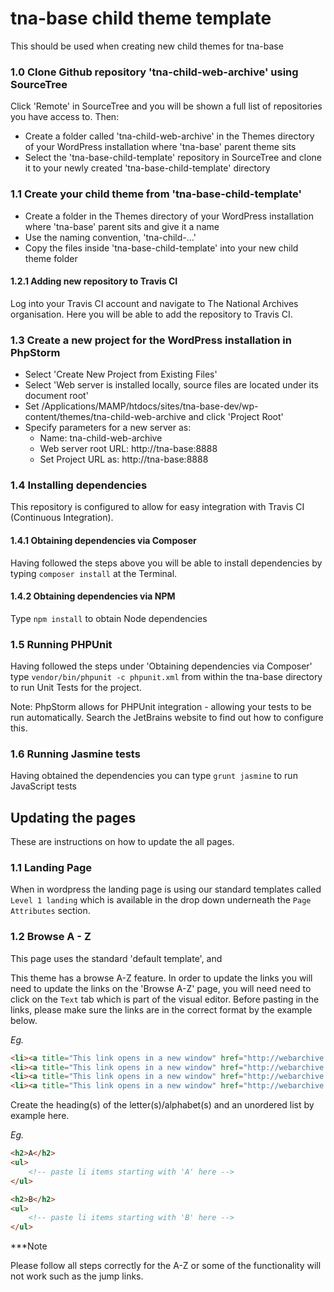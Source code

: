 # tna-base child theme template

This should be used when creating new child themes for tna-base

### 1.0 Clone Github repository 'tna-child-web-archive' using SourceTree

Click 'Remote' in SourceTree and you will be shown a full list of repositories you have access to. Then:

* Create a folder called 'tna-child-web-archive' in the Themes directory of your WordPress installation where 'tna-base' parent theme sits
* Select the 'tna-base-child-template' repository in SourceTree and clone it to your newly created 'tna-base-child-template' directory

### 1.1 Create your child theme from 'tna-base-child-template'

* Create a folder in the Themes directory of your WordPress installation where 'tna-base' parent sits and give it a name
* Use the naming convention, 'tna-child-...'
* Copy the files inside 'tna-base-child-template' into your new child theme folder

#### 1.2.1 Adding new repository to Travis CI

Log into your Travis CI account and navigate to The National Archives organisation. Here you will be able to add the repository to Travis CI. 

### 1.3 Create a new project for the WordPress installation in PhpStorm

* Select 'Create New Project from Existing Files'
* Select 'Web server is installed locally, source files are located under its document root'
* Set /Applications/MAMP/htdocs/sites/tna-base-dev/wp-content/themes/tna-child-web-archive and click 'Project Root'
* Specify parameters for a new server as:
  * Name: tna-child-web-archive
  * Web server root URL: http://tna-base:8888
  * Set Project URL as: http://tna-base:8888

### 1.4 Installing dependencies

This repository is configured to allow for easy integration with Travis CI (Continuous Integration).

#### 1.4.1 Obtaining dependencies via Composer

Having followed the steps above you will be able to install dependencies by typing ```composer install``` at the Terminal.

#### 1.4.2 Obtaining dependencies via NPM

Type ```npm install``` to obtain Node dependencies

### 1.5 Running PHPUnit

Having followed the steps under 'Obtaining dependencies via Composer' type ```vendor/bin/phpunit -c phpunit.xml``` from within the tna-base directory to run Unit Tests for the project.

Note: PhpStorm allows for PHPUnit integration - allowing your tests to be run automatically. Search the JetBrains website to find out how to configure this.

### 1.6 Running Jasmine tests

Having obtained the dependencies you can type ```grunt jasmine``` to run JavaScript tests

## Updating the pages
These are instructions on how to update the all pages.

### 1.1 Landing Page
When in wordpress the landing page is using our standard templates called `Level 1 landing` which is available in the drop down underneath the `Page Attributes` section.
 
### 1.2 Browse A - Z
This page uses the standard 'default template', and 

This theme has a browse A-Z feature. In order to update the links you will need to update the links on the 'Browse A-Z' page, you will need need to click on the `Text` tab which is part of the visual editor. Before pasting in the links, please make sure the links are in the correct format by the example below.


*Eg.*
```HTML
<li><a title="This link opens in a new window" href="http://webarchive.nationalarchives.gov.uk/*/http://www.abilityvability.co.uk/" target="_blank" rel="noopener noreferrer">Ability v Ability</a></li>
<li><a title="This link opens in a new window" href="http://webarchive.nationalarchives.gov.uk/*/http://www.aboutmyvote.co.uk/" target="_blank" rel="noopener noreferrer">About My Vote</a></li>
<li><a title="This link opens in a new window" href="http://webarchive.nationalarchives.gov.uk/*/https://academyschools.blog.gov.uk/" target="_blank" rel="noopener noreferrer">Academies and free schools - GOV.UK Blog</a></li>
<li><a title="This link opens in a new window" href="http://webarchive.nationalarchives.gov.uk/*/http://virtual.nationalschool.gov.uk/AJC/Pages/HomePage.aspx" target="_blank" rel="noopener noreferrer">Academy for Justice Commissioning (http://virtual.nationalschool.gov.uk/AJC/Pages/HomePage.aspx)</a></li>
```

Create the heading(s) of the letter(s)/alphabet(s) and an unordered list by example here.

*Eg.*
```HTML
<h2>A</h2>
<ul>
    <!-- paste li items starting with 'A' here -->
</ul>

<h2>B</h2>
<ul>
    <!-- paste li items starting with 'B' here -->
</ul>
```

***Note

Please follow all steps correctly for the A-Z or some of the functionality will not work such as the jump links.